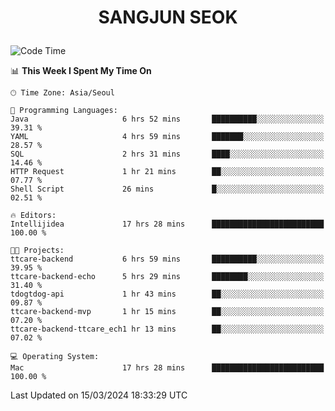 <h1>
 <p align="center">
   SANGJUN SEOK
 </p>
</h1>

<!--START_SECTION:waka-->
![Code Time](http://img.shields.io/badge/Code%20Time-3%2C366%20hrs%2021%20mins-blue)

📊 **This Week I Spent My Time On** 

```text
🕑︎ Time Zone: Asia/Seoul

💬 Programming Languages: 
Java                     6 hrs 52 mins       ██████████░░░░░░░░░░░░░░░   39.31 % 
YAML                     4 hrs 59 mins       ███████░░░░░░░░░░░░░░░░░░   28.57 % 
SQL                      2 hrs 31 mins       ████░░░░░░░░░░░░░░░░░░░░░   14.46 % 
HTTP Request             1 hr 21 mins        ██░░░░░░░░░░░░░░░░░░░░░░░   07.77 % 
Shell Script             26 mins             █░░░░░░░░░░░░░░░░░░░░░░░░   02.51 % 

🔥 Editors: 
Intellijidea             17 hrs 28 mins      █████████████████████████   100.00 % 

🐱‍💻 Projects: 
ttcare-backend           6 hrs 59 mins       ██████████░░░░░░░░░░░░░░░   39.95 % 
ttcare-backend-echo      5 hrs 29 mins       ████████░░░░░░░░░░░░░░░░░   31.40 % 
tdogtdog-api             1 hr 43 mins        ██░░░░░░░░░░░░░░░░░░░░░░░   09.87 % 
ttcare-backend-mvp       1 hr 15 mins        ██░░░░░░░░░░░░░░░░░░░░░░░   07.20 % 
ttcare-backend-ttcare_ech1 hr 13 mins        ██░░░░░░░░░░░░░░░░░░░░░░░   07.02 % 

💻 Operating System: 
Mac                      17 hrs 28 mins      █████████████████████████   100.00 % 
```


 Last Updated on 15/03/2024 18:33:29 UTC
<!--END_SECTION:waka-->
